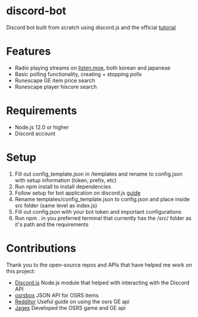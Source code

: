 # discord-bot

Discord bot built from scratch using discord.js and the official [tutorial](https://discordjs.guide/)

# Features

- Radio playing streams on [listen.moe](https://listen.moe/), both korean and japanese
- Basic polling functionality, creating + stopping polls
- Runescape GE item price search
- Runescape player hiscore search

# Requirements

- Node.js 12.0 or higher
- Discord account

# Setup

1. Fill out config_template.json in /templates and rename to config.json with setup information (token, prefix, etc)
2. Run npm install to install dependencies
3. Follow setup for bot application on discord.js [guide](https://discordjs.guide/preparations/setting-up-a-bot-application.html)
4. Rename templates/config_template.json to config.json and place inside src folder (same level as index.js)
5. Fill out config.json with your bot token and important configurations
6. Run npm . in you preferred terminal that currently has the /src/ folder as it's path and the requirements

# Contributions

Thank you to the open-source repos and APIs that have helped me work on this project:

- [Discord.js](https://discord.js.org/) Node.js module that helped with interacting with the Discord API
- [osrsbox](https://www.osrsbox.com/) JSON API for OSRS items
- [Redditor](https://www.reddit.com/r/2007scape/comments/3g06rq/guide_using_the_old_school_ge_page_api/) Useful guide on using the osrs GE api
- [Jagex](https://oldschool.runescape.com/) Developed the OSRS game and GE api
